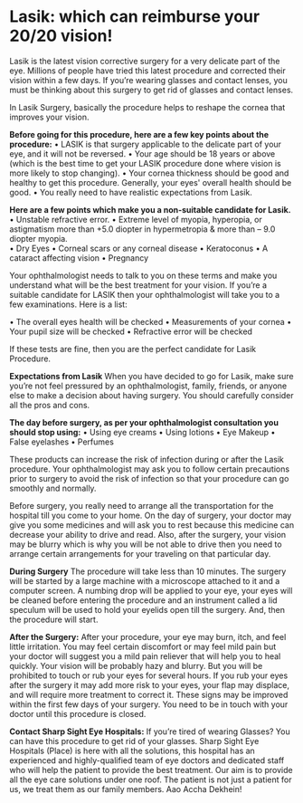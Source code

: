 # Lasik: which can reimburse your 20/20 vision!
Lasik is the latest vision corrective surgery for a very delicate part of the eye. Millions of people have tried this latest procedure and corrected their vision within a few days. If you’re wearing glasses and contact lenses, you must be thinking about this surgery to get rid of glasses and contact lenses.

In Lasik Surgery, basically the procedure helps to reshape the cornea that improves your vision.

**Before going for this procedure, here are a few key points about the procedure:**
•	LASIK is that surgery applicable to the delicate part of your eye, and it will not be reversed.
•	Your age should be 18 years or above (which is the best time to get your LASIK procedure done where vision is more likely to stop changing).
•	Your cornea thickness should be good and healthy to get this procedure. Generally, your eyes' overall health should be good.
•	You really need to have realistic expectations from Lasik.

**Here are a few points which make you a non-suitable candidate for Lasik.**
•	Unstable refractive error.
•	Extreme level of myopia, hyperopia, or astigmatism more than +5.0 diopter in hypermetropia & more than – 9.0 diopter myopia.  
•	Dry Eyes
•	Corneal scars or any corneal disease
•	Keratoconus
•	A cataract affecting vision
•	Pregnancy 

Your ophthalmologist needs to talk to you on these terms and make you understand what will be the best treatment for your vision. If you’re a suitable candidate for LASIK then your ophthalmologist will take you to a few examinations. Here is a list:

•	The overall eyes health will be checked
•	Measurements of your cornea
•	Your pupil size will be checked
•	Refractive error will be checked

If these tests are fine, then you are the perfect candidate for Lasik Procedure.

**Expectations from Lasik**
When you have decided to go for Lasik, make sure you’re not feel pressured by an ophthalmologist, family, friends, or anyone else to make a decision about having surgery. You should carefully consider all the pros and cons.

**The day before surgery, as per your ophthalmologist consultation you should stop using:**
•	Using eye creams
•	Using lotions
•	Eye Makeup
•	False eyelashes
•	Perfumes

These products can increase the risk of infection during or after the Lasik procedure. Your ophthalmologist may ask you to follow certain precautions prior to surgery to avoid the risk of infection so that your procedure can go smoothly and normally.

Before surgery, you really need to arrange all the transportation for the hospital till you come to your home. On the day of surgery, your doctor may give you some medicines and will ask you to rest because this medicine can decrease your ability to drive and read. Also, after the surgery, your vision may be blurry which is why you will be not able to drive then you need to arrange certain arrangements for your traveling on that particular day. 

**During Surgery**
The procedure will take less than 10 minutes. The surgery will be started by a large machine with a microscope attached to it and a computer screen. A numbing drop will be applied to your eye, your eyes will be cleaned before entering the procedure and an instrument called a lid speculum will be used to hold your eyelids open till the surgery. And, then the procedure will start.

**After the Surgery:**
After your procedure, your eye may burn, itch, and feel little irritation. You may feel certain discomfort or may feel mild pain but your doctor will suggest you a mild pain reliever that will help you to heal quickly. Your vision will be probably hazy and blurry. But you will be prohibited to touch or rub your eyes for several hours. If you rub your eyes after the surgery it may add more risk to your eyes, your flap may displace, and will require more treatment to correct it. These signs may be improved within the first few days of your surgery. You need to be in touch with your doctor until this procedure is closed.

**Contact Sharp Sight Eye Hospitals:** If you’re tired of wearing Glasses? You can have this procedure to get rid of your glasses. Sharp Sight Eye Hospitals (Place) is here with all the solutions, this hospital has an experienced and highly-qualified team of eye doctors and dedicated staff who will help the patient to provide the best treatment. Our aim is to provide all the eye care solutions under one roof. The patient is not just a patient for us, we treat them as our family members. 
Aao Accha Dekhein!

